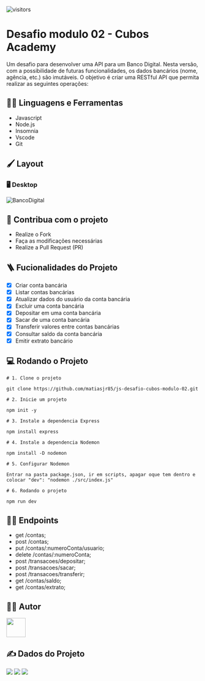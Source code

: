 ![visitors](https://visitor-badge.laobi.icu/badge?page_id=matiasjr85.js-desafio-cubos-modulo-02)

# Desafio modulo 02 - Cubos Academy

Um desafio para desenvolver uma API para um Banco Digital. Nesta versão, com a possibilidade de futuras funcionalidades, os dados bancários (nome, agência, etc.) são imutáveis. O objetivo é criar uma RESTful API que permita realizar as seguintes operações:

## :man_mechanic: Linguagens e Ferramentas

- Javascript
- Node.js
- Insomnia
- Vscode
- Git

## :paintbrush: Layout

### :desktop_computer: Desktop

![BancoDigital](https://github.com/matiasjr85/js-desafio-cubos-modulo-02/assets/116046520/b6d85e07-8528-483c-b9ae-887a63825bc2)

## :triangular_flag_on_post: Contribua com o projeto

- Realize o Fork
- Faça as modificações necessárias
- Realize a Pull Request (PR)

## :ladder: Fucionalidades do Projeto

- [x] Criar conta bancária
- [x] Listar contas bancárias
- [x] Atualizar dados do usuário da conta bancária
- [x] Excluir uma conta bancária
- [x] Depositar em uma conta bancária
- [x] Sacar de uma conta bancária
- [x] Transferir valores entre contas bancárias
- [x] Consultar saldo da conta bancária
- [x] Emitir extrato bancário

## :computer: Rodando o Projeto

```shell
# 1. Clone o projeto

git clone https://github.com/matiasjr85/js-desafio-cubos-modulo-02.git

# 2. Inicie um projeto

npm init -y

# 3. Instale a dependencia Express

npm install express

# 4. Instale a dependencia Nodemon

npm install -D nodemon

# 5. Configurar Nodemon

Entrar na pasta package.json, ir em scripts, apagar oque tem dentro e colocar "dev": "nodemon ./src/index.js"

# 6. Rodando o projeto

npm run dev
```

## :sassy_man: Endpoints

- get /contas;
- post /contas;
- put /contas/:numeroConta/usuario;
- delete /contas/:numeroConta;
- post /transacoes/depositar;
- post /transacoes/sacar;
- post /transacoes/transferir;
- get /contas/saldo;
- get /contas/extrato;

## :technologist: Autor

<a href="https://github.com/matiasjr85">
<img src="https://avatars.githubusercontent.com/u/116046520?v=4" width="50px" />
</a>

## :writing_hand: Dados do Projeto

<img src="https://img.shields.io/github/stars/matiasjr85/js-desafio-cubos-modulo-02?style=social">
<img src="https://img.shields.io/github/issues-pr-raw/matiasjr85/js-desafio-cubos-modulo-02?style=social">
<img src="https://img.shields.io/github/issues-closed/matiasjr85/js-desafio-cubos-modulo-02?style=social">
